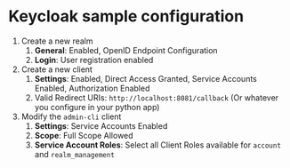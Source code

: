 # Keycloak sample configuration

1. Create a new realm 
   1. **General**: Enabled, OpenID Endpoint Configuration
   3. **Login**: User registration enabled
2. Create a new client
   1. **Settings**: Enabled, Direct Access Granted, Service Accounts Enabled, Authorization Enabled
   2. Valid Redirect URIs: `http://localhost:8081/callback` (Or whatever you configure in your python app)
3. Modify the `admin-cli` client
   1. **Settings**: Service Accounts Enabled
   2. **Scope**: Full Scope Allowed
   3. **Service Account Roles**: Select all Client Roles available for `account` and `realm_management`